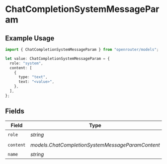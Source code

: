 # ChatCompletionSystemMessageParam

## Example Usage

```typescript
import { ChatCompletionSystemMessageParam } from "openrouter/models";

let value: ChatCompletionSystemMessageParam = {
  role: "system",
  content: [
    {
      type: "text",
      text: "<value>",
    },
  ],
};
```

## Fields

| Field                                            | Type                                             | Required                                         | Description                                      |
| ------------------------------------------------ | ------------------------------------------------ | ------------------------------------------------ | ------------------------------------------------ |
| `role`                                           | *string*                                         | :heavy_check_mark:                               | N/A                                              |
| `content`                                        | *models.ChatCompletionSystemMessageParamContent* | :heavy_check_mark:                               | N/A                                              |
| `name`                                           | *string*                                         | :heavy_minus_sign:                               | N/A                                              |